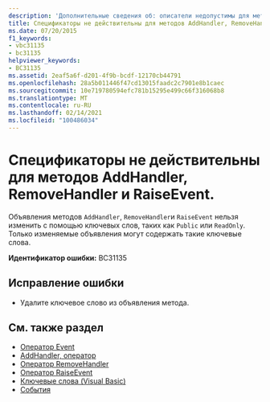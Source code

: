 ```yaml
---
description: 'Дополнительные сведения об: описатели недопустимы для методов "AddHandler", "RemoveHandler" и "RaiseEvent"'
title: Спецификаторы не действительны для методов AddHandler, RemoveHandler и RaiseEvent.
ms.date: 07/20/2015
f1_keywords:
- vbc31135
- bc31135
helpviewer_keywords:
- BC31135
ms.assetid: 2eaf5a6f-d201-4f9b-bcdf-12170cb44791
ms.openlocfilehash: 28a5b011446f47cd13015faadc2c7901e8b1caec
ms.sourcegitcommit: 10e719780594efc781b15295e499c66f316068b8
ms.translationtype: MT
ms.contentlocale: ru-RU
ms.lasthandoff: 02/14/2021
ms.locfileid: "100486034"
---
```

# <a name="specifiers-are-not-valid-on-addhandler-removehandler-and-raiseevent-methods"></a>Спецификаторы не действительны для методов AddHandler, RemoveHandler и RaiseEvent.

Объявления методов `AddHandler`, `RemoveHandler`и `RaiseEvent` нельзя изменить с помощью ключевых слов, таких как `Public` или `ReadOnly`. Только изменяемые объявления могут содержать такие ключевые слова.  
  
 **Идентификатор ошибки:** BC31135  
  
## <a name="to-correct-this-error"></a>Исправление ошибки  
  
- Удалите ключевое слово из объявления метода.  
  
## <a name="see-also"></a>См. также раздел

- [Оператор Event](../language-reference/statements/event-statement.md)
- [AddHandler, оператор](../language-reference/statements/addhandler-statement.md)
- [Оператор RemoveHandler](../language-reference/statements/removehandler-statement.md)
- [Оператор RaiseEvent](../language-reference/statements/raiseevent-statement.md)
- [Ключевые слова (Visual Basic)](../language-reference/keywords/index.md)
- [События](../programming-guide/language-features/events/index.md)
